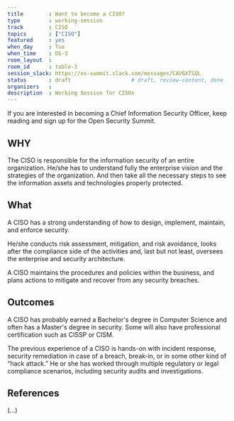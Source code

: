 ```yaml
---
title        : Want to become a CISO?
type         : working-session
track        : CISO
topics       : ["CISO"]
featured     : yes
when_day     : Tue
when_time    : DS-3
room_layout  :
room_id      : table-3
session_slack: https://os-summit.slack.com/messages/CAV6XTSQL
status       : draft                   # draft, review-content, done
organizers   :
description  : Working Session for CISOs
---
```


If you are interested in becoming a Chief Information Security Officer, keep reading and sign up for the Open Security Summit.

## WHY

The CISO is responsible for the information security of an entire organization. He/she has to understand fully the enterprise vision and the strategies of the organization. And then take all the necessary steps to see the information assets and technologies properly protected.

## What

A CISO has a strong understanding of how to design, implement, maintain, and enforce security.

He/she conducts risk assessment, mitigation, and risk avoidance, looks after the compliance side of the activities and, last but not least, oversees the enterprise and security architecture.

A CISO maintains the procedures and policies within the business, and plans actions to mitigate and recover from any security breaches.


## Outcomes

A CISO has probably earned a Bachelor's degree in Computer Science and often has a Master's degree in security. Some will also have professional certification such as CISSP or CISM.

The previous experience of a CISO is hands-on with incident response, security remediation in case of a breach, break-in, or in some other kind of “hack attack.”
He or she has worked through multiple regulatory or legal compliance scenarios, including security audits and investigations.


## References

(...)
